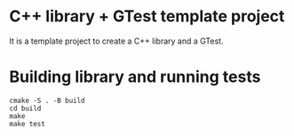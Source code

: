 # C++ library + GTest template project
It is a template project to create a C++ library and a GTest.

# Building library and running tests
```
cmake -S . -B build
cd build
make
make test
```